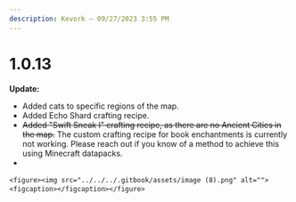 ```yaml
---
description: Kevork — 09/27/2023 3:55 PM
---
```


# 1.0.13

**Update:**

* Added cats to specific regions of the map.
* Added Echo Shard crafting recipe.
* ~~Added "Swift Sneak I" crafting recipe, as there are no Ancient Cities in the map.~~ The custom crafting recipe for book enchantments is currently not working. Please reach out if you know of a method to achieve this using Minecraft datapacks.
*

    <figure><img src="../../../.gitbook/assets/image (8).png" alt=""><figcaption></figcaption></figure>
